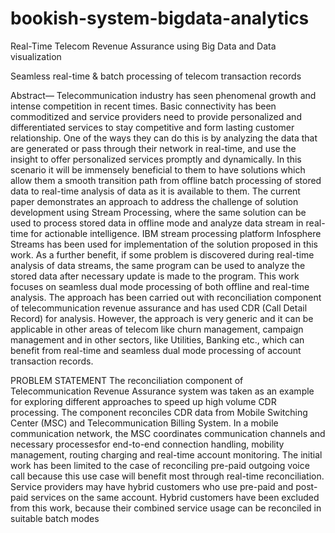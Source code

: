 # bookish-system-bigdata-analytics

Real-Time Telecom Revenue Assurance using Big Data and Data visualization  

Seamless real-time & batch processing of telecom transaction records

Abstract— Telecommunication industry has seen phenomenal
growth and intense competition in recent times. Basic connectivity
has been commoditized and service providers need to provide
personalized and differentiated services to stay competitive and
form lasting customer relationship. One of the ways they can do
this is by analyzing the data that are generated or pass through
their network in real-time, and use the insight to offer
personalized services promptly and dynamically. In this scenario
it will be immensely beneficial to them to have solutions which
allow them a smooth transition path from offline batch processing
of stored data to real-time analysis of data as it is available to
them. The current paper demonstrates an approach to address
the challenge of solution development using Stream Processing,
where the same solution can be used to process stored data in
offline mode and analyze data stream in real-time for actionable
intelligence. IBM stream processing platform Infosphere Streams
has been used for implementation of the solution proposed in this
work. As a further benefit, if some problem is discovered during
real-time analysis of data streams, the same program can be used
to analyze the stored data after necessary update is made to the
program. This work focuses on seamless dual mode processing of
both offline and real-time analysis. The approach has been
carried out with reconciliation component of telecommunication
revenue assurance and has used CDR (Call Detail Record) for
analysis. However, the approach is very generic and it can be
applicable in other areas of telecom like churn management,
campaign management and in other sectors, like Utilities, Banking
etc., which can benefit from real-time and seamless dual mode
processing of account transaction records.

PROBLEM STATEMENT
The reconciliation component of Telecommunication
Revenue Assurance system was taken as an example for
exploring different approaches to speed up high volume CDR
processing. The component reconciles CDR data from Mobile
Switching Center (MSC) and Telecommunication Billing
System. In a mobile communication network, the MSC
coordinates communication channels and necessary
processesfor end-to-end connection handling, mobility
management, routing charging and real-time account
monitoring. The initial work has been limited to the case of
reconciling pre-paid outgoing voice call because this use case
will benefit most through real-time reconciliation. Service
providers may have hybrid customers who use pre-paid and
post-paid services on the same account. Hybrid customers have
been excluded from this work, because their combined service
usage can be reconciled in suitable batch modes


